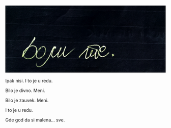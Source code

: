 ![](vt.jpg)

Ipak nisi.
I to je u redu.

Bilo je divno.
Meni.

Bilo je zauvek.
Meni.

I to je u redu.

Gde god da si
malena...
sve.
